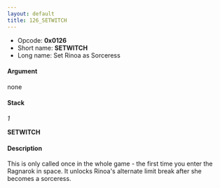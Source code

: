 ```yaml
---
layout: default
title: 126_SETWITCH
---
```


-   Opcode: **0x0126**
-   Short name: **SETWITCH**
-   Long name: Set Rinoa as Sorceress

#### Argument

none

#### Stack

  
*1*

**SETWITCH**

#### Description

This is only called once in the whole game - the first time you enter the Ragnarok in space. It unlocks Rinoa's alternate limit break after she becomes a sorceress.
